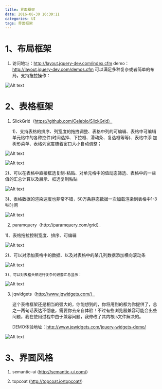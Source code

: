 ```yaml
---
title: 界面框架
date: 2016-06-30 16:39:11
categories: UI
tags: 界面框架
---
```

# 1、布局框架 #
           
1. 访问地址：http://layout.jquery-dev.com/index.cfm 
       demo：http://layout.jquery-dev.com/demos.cfm
       可以满足多种复杂或者简单的布局，支持拖拉操作：

![Alt text](http://soujava.com/images/bujv.jpg "git push")

# 2、表格框架 #
1. SlickGrid（https://github.com/Celebio/SlickGrid）

 	1)、支持表格的排序、列宽度的拖拽调整、表格中列的可编辑、表格中可编辑单元格中的各种控件(时间选择、下拉框、滑动条、复选框等等)、表格中添                                    加树形菜单、表格列宽度随着窗口大小自动调整；

 
![Alt text](http://soujava.com/images/biaoge1.jpg "表格")

![Alt text](http://soujava.com/images/biaoge2.jpg "表格")

   2)、可以在表格中直接框选复制-粘贴、对单元格中的值动态筛选、表格中的一些值的汇总计算以及展示、框选复制粘贴

![Alt text](http://soujava.com/images/biaoge3.jpg "表格")
	
   3)、表格数据的渲染速度也非常不错，50万条静态数据一次加载渲染到表格中1-3秒时间
		
![Alt text](http://soujava.com/images/biaoge4.jpg "表格")

2. paramquery（http://paramquery.com/grid）
	
  1)、表格拖拉控制宽度、排序、可编辑

![Alt text](http://soujava.com/images/biaoge5.jpg "表格")

  2)、可以对添加表格中的数据、以及对表格中的某几列数据添加横向滚动条
	
![Alt text](http://soujava.com/images/biaoge6.jpg "表格")
	
	3)、可以对表格头部进行复杂的嵌套汇总显示：
	
![Alt text](http://soujava.com/images/biaoge9.jpg "表格")

3. jqwidgets（http://www.jqwidgets.com/）

	这个表格框架还是相当的强大的，你能想到的，你将用到的都为你提供了，总之一两句话表达不彻底，需要你去亲自体验！不过有些浏览器兼容可能会出些问题，我在使用过程中由于兼容问题，我修改了其内核js文件解决的。
	
	DEMO体验地址：http://www.jqwidgets.com/jquery-widgets-demo/

![Alt text](http://soujava.com/images/jqwidgets.png "表格")

# 3、界面风格 #

1. semantic-ui (http://semantic-ui.com/) 

2. topcoat (http://topcoat.io/topcoat/) 

